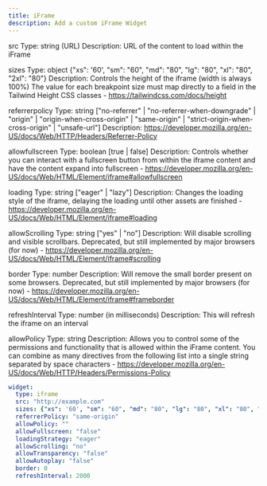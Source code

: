 ```yaml
---
title: iFrame
description: Add a custom iFrame Widget
---
```


src
Type: string (URL)
Description: URL of the content to load within the iFrame

sizes
Type: object {"xs": '60', "sm": "60", "md": "80", "lg": "80", "xl": "80", "2xl": "80"}
Description: Controls the height of the iframe (width is always 100%) The value for each breakpoint size must map directly to a field in the Tailwind Height CSS classes - https://tailwindcss.com/docs/height

referrerpolicy
Type: string ["no-referrer" | "no-referrer-when-downgrade" | "origin" | "origin-when-cross-origin" | "same-origin" | "strict-origin-when-cross-origin" | "unsafe-url"]
Description: https://developer.mozilla.org/en-US/docs/Web/HTTP/Headers/Referrer-Policy

allowfullscreen
Type: boolean [true | false]
Description: Controls whether you can interact with a fullscreen button from within the iframe content and have the content expand into fullscreen - https://developer.mozilla.org/en-US/docs/Web/HTML/Element/iframe#allowfullscreen

loading
Type: string ["eager" | "lazy"]
Description: Changes the loading style of the iframe, delaying the loading until other assets are finished - https://developer.mozilla.org/en-US/docs/Web/HTML/Element/iframe#loading

allowScrolling
Type: string ["yes" | "no"]
Description: Will disable scrolling and visible scrollbars. Deprecated, but still implemented by major browsers (for now) - https://developer.mozilla.org/en-US/docs/Web/HTML/Element/iframe#scrolling

border
Type: number
Description: Will remove the small border present on some browsers. Deprecated, but still implemented by major browsers (for now) - https://developer.mozilla.org/en-US/docs/Web/HTML/Element/iframe#frameborder

refreshInterval
Type: number (in milliseconds)
Description: This will refresh the iframe on an interval

allowPolicy
Type: string
Description: Allows you to control some of the permissions and functionality that is allowed within the iFrame content. You can combine as many directives from the following list into a single string separated by space characters - https://developer.mozilla.org/en-US/docs/Web/HTTP/Headers/Permissions-Policy

```yaml
widget:
  type: iframe
  src: "http://example.com"
  sizes: {"xs": '60', "sm": "60", "md": "80", "lg": "80", "xl": "80", "2xl": "80"}
  referrerPolicy: "same-origin"
  allowPolicy: ""
  allowFullscreen: "false"
  loadingStrategy: "eager"
  allowScrolling: "no"
  allowTransparency: "false"
  allowAutoplay: "false"
  border: 0
  refreshInterval: 2000
```

